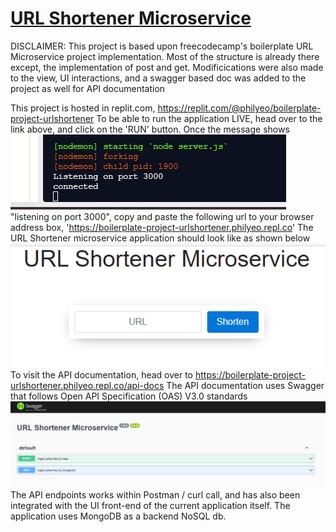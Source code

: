# [URL Shortener Microservice](https://www.freecodecamp.org/learn/apis-and-microservices/apis-and-microservices-projects/url-shortener-microservice)

DISCLAIMER: This project is based upon freecodecamp's boilerplate URL Microservice project implementation. Most of the structure is already there except, the implementation of post and get. Modificications were also made to the view, UI interactions, and a swagger based doc was added to the project as well for API documentation

This project is hosted in replit.com, https://replit.com/@philyeo/boilerplate-project-urlshortener
To be able to run the application LIVE, head over to the link above, and click on the 'RUN' button.
Once the message shows <br><img src="/public/2021-06-05 10_44_12-.png" alt="running server"/><br>"listening on port 3000", copy and paste the following url to your browser address box, 'https://boilerplate-project-urlshortener.philyeo.repl.co'
The URL Shortener microservice application should look like as shown below <br>
<img src="/public/2021-06-05 10_48_41.png" alt="webpage"/><br>
To visit the API documentation, head over to https://boilerplate-project-urlshortener.philyeo.repl.co/api-docs
The API documentation uses Swagger that follows Open API Specification (OAS) V3.0 standards <br>
<img src="/public/2021-06-05 10_53_18.png" alt="apidocs"/><br>
The API endpoints works within Postman / curl call, and has also been integrated with the UI front-end of the current application itself.
The application uses MongoDB as a backend NoSQL db.
